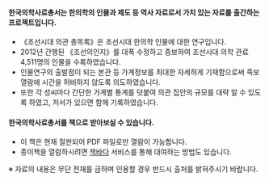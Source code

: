 #### 한국의학사료총서는 한의학의 인물과 제도 등 역사 자료로서 가치 있는 자료를 출간하는 프로젝트입니다.

- 《조선시대 의관 총목록》은 조선시대 한의학 인물에 대한 연구입니다.
- 2012년 간행된 《조선의인지》를 대폭 수정하고 증보하여 조선시대 의학 관료 4,511명의 인물을 수록하였습니다.
- 인물연구의 출발점이 되는 본관 등 가계정보를 최대한 자세하게 기재함으로써 족보 열람에 시간을 허비하지 않도록 의도하였습니다.
- 또한 각 성씨마다 간단한 가계별 통계를 덧붙여 의관 집안의 규모를 대략 알 수 있도록 하였고, 저서가 있으면 함께 기록하였습니다.


#### 한국의학사료총서를 책으로 받아보실 수 있습니다.
- 이 책은 현재 절판되어 PDF 파일로만 열람이 가능합니다.
- 종이책을 열람하시려면 [책바다](https://books.nl.go.kr) 서비스를 통해 대여하는 방법도 있습니다.

※ 자료의 내용은 무단 전재를 금하며 인용할 경우 반드시 출처를 밝혀주시기 바랍니다.
